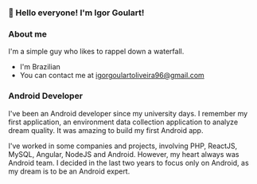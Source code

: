 ### 👋 Hello everyone! I'm Igor Goulart!

### About me
I'm a simple guy who likes to rappel down a waterfall.

* I'm Brazilian
* You can contact me at [igorgoulartoliveira96@gmail.com](mailto:igorgoulartoliveira96@gmail.com)

### Android Developer
I've been an Android developer since my university days. I remember my first application, an environment data collection application to analyze dream quality. It was amazing to build my first Android app.

I've worked in some companies and projects, involving PHP, ReactJS, MySQL, Angular, NodeJS and Android. However, my heart always was Android team. I decided in the last two years to focus only on Android, as my dream is to be an Android expert.

